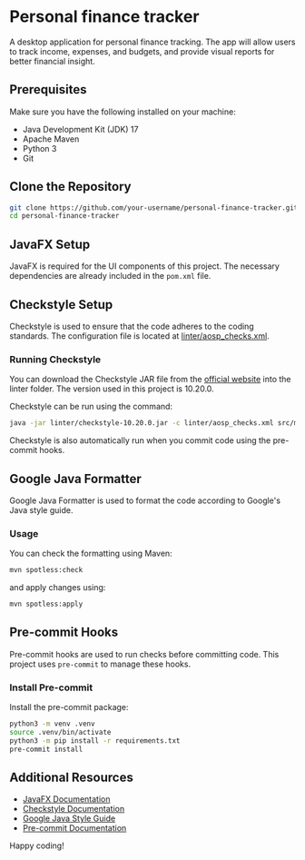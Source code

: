 # Personal finance tracker

A desktop application for personal finance tracking. The app will allow users to track income, expenses, and budgets, and provide visual reports for better financial insight.

## Prerequisites

Make sure you have the following installed on your machine:

- Java Development Kit (JDK) 17
- Apache Maven
- Python 3
- Git

## Clone the Repository

```sh
git clone https://github.com/your-username/personal-finance-tracker.git
cd personal-finance-tracker
```

## JavaFX Setup

JavaFX is required for the UI components of this project. The necessary dependencies are already included in the `pom.xml` file.

## Checkstyle Setup

Checkstyle is used to ensure that the code adheres to the coding standards. The configuration file is located at [linter/aosp_checks.xml](linter/aosp_checks.xml).

### Running Checkstyle

You can download the Checkstyle JAR file from the [official website](https://checkstyle.org/) into the linter folder. The version used in this project is 10.20.0.

Checkstyle can be run using the command:

```sh
java -jar linter/checkstyle-10.20.0.jar -c linter/aosp_checks.xml src/main/java
```

Checkstyle is also automatically run when you commit code using the pre-commit hooks.

## Google Java Formatter

Google Java Formatter is used to format the code according to Google's Java style guide.

### Usage

You can check the formatting using Maven:

```sh
mvn spotless:check
```

and apply changes using:

```sh
mvn spotless:apply
```

## Pre-commit Hooks

Pre-commit hooks are used to run checks before committing code. This project uses `pre-commit` to manage these hooks.

### Install Pre-commit

Install the pre-commit package:

```sh
python3 -m venv .venv
source .venv/bin/activate
python3 -m pip install -r requirements.txt
pre-commit install
```

## Additional Resources

- [JavaFX Documentation](https://openjfx.io/)
- [Checkstyle Documentation](https://checkstyle.org/)
- [Google Java Style Guide](https://google.github.io/styleguide/javaguide.html)
- [Pre-commit Documentation](https://pre-commit.com/)

Happy coding!
